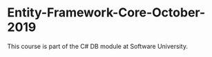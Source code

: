 # Entity-Framework-Core-October-2019
This course is part of the C# DB module at Software University.
